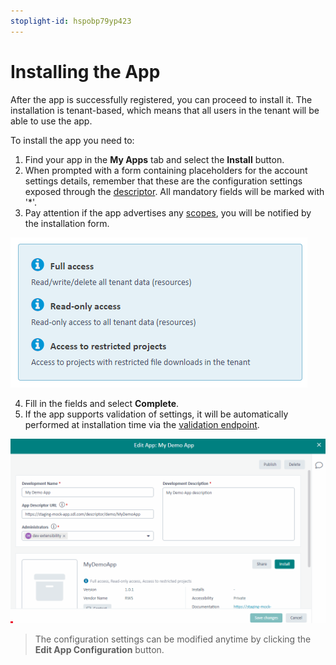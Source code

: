 ```yaml
---
stoplight-id: hspobp79yp423
---
```



# Installing the App

After the app is successfully registered, you can proceed to install it. The installation is tenant-based, which means that all users in the tenant will be able to use the app.

To install the app you need to:
1. Find your app in the **My Apps** tab and select the **Install** button.
2. When prompted with a form containing placeholders for the account settings details, remember that these are the configuration settings exposed through the [descriptor](../../App-API.v1.json/paths/~1descriptor/get). All mandatory fields will be marked with '*'.
3. Pay attention if the app advertises any [scopes](../../docs/development/Authentication-Overview.md), you will be notified by the installation form.

<!--
focus: false
-->
![ScopesInstallForm](https://github.com/RWS/language-cloud-public-api-doc-resources/blob/main/extensibility/ScopesInstallv2.png?raw=true)

4. Fill in the fields and select **Complete**.
5. If the app supports validation of settings, it will be automatically performed at installation time via the [validation endpoint](../../App-API.v1.json/paths/~1configuration~1validation/post).

<!--
focus: false
-->
![Install](https://github.com/RWS/language-cloud-public-api-doc-resources/blob/main/extensibility/app-management/InstallApp.gif?raw=true)

> The configuration settings can be modified anytime by clicking the **Edit App Configuration** button.